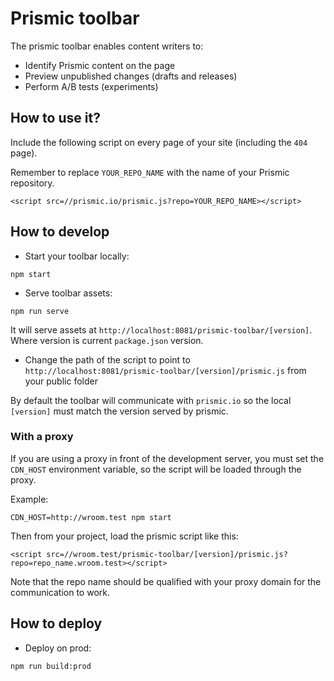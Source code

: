 # Prismic toolbar
The prismic toolbar enables content writers to:
 - Identify Prismic content on the page
 - Preview unpublished changes (drafts and releases)
 - Perform A/B tests (experiments)

<!-- TODO add screenshots -->

## How to use it?
Include the following script on every page of your site (including the `404` page).

Remember to replace `YOUR_REPO_NAME` with the name of your Prismic repository.

```
<script src=//prismic.io/prismic.js?repo=YOUR_REPO_NAME></script>
```

## How to develop

- Start your toolbar locally:
```script
npm start
```

- Serve toolbar assets:
```script
npm run serve
```

It will serve assets at `http://localhost:8081/prismic-toolbar/[version]`. Where
version is current `package.json` version.

- Change the path of the script to point to `http://localhost:8081/prismic-toolbar/[version]/prismic.js` from your public folder

By default the toolbar will communicate with `prismic.io` so the local
`[version]` must match the version served by prismic.

### With a proxy

If you are using a proxy in front of the development server, you must set the
`CDN_HOST` environment variable, so the script will be loaded through the proxy.

Example:
```script
CDN_HOST=http://wroom.test npm start
```

Then from your project, load the prismic script like this:

```
<script src=//wroom.test/prismic-toolbar/[version]/prismic.js?repo=repo_name.wroom.test></script>
```

Note that the repo name should be qualified with your proxy domain for the
communication to work.

## How to deploy

- Deploy on prod:
```
npm run build:prod
```
